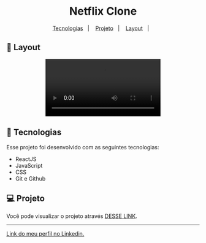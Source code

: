 <h1 align="center"> Netflix Clone </h1>

<p align="center">
  <a href="#-tecnologias">Tecnologias</a>&nbsp;&nbsp;&nbsp;|&nbsp;&nbsp;&nbsp;
  <a href="#-projeto">Projeto</a>&nbsp;&nbsp;&nbsp;|&nbsp;&nbsp;&nbsp;
  <a href="#-layout">Layout</a>&nbsp;&nbsp;&nbsp;|&nbsp;&nbsp;&nbsp;
</p>

## 🔖 Layout

<p align="center">
  <video src="https://user-images.githubusercontent.com/111329429/201453300-a5c1afc1-89af-4f16-bc93-7213785c1c54.mp4">
</p>

## 🚀 Tecnologias

Esse projeto foi desenvolvido com as seguintes tecnologias:

- ReactJS
- JavaScript
- CSS
- Git e Github

## 💻 Projeto

Você pode visualizar o projeto através [DESSE LINK](https://netflix-clone-b0789.web.app/).

---

[Link do meu perfil no Linkedin.](https://www.linkedin.com/in/felipe-moises-4a1b58248/) 
